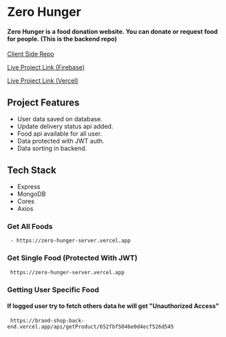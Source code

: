 # Zero Hunger

#### Zero Hunger is a food donation website. You can donate or request food for people. (This is the backend repo)

[Client Side Repo](https://github.com/Porgramming-Hero-web-course/b8a11-client-side-CodeWithRashed)
<br>

[Live Project Link (Firebase)](https://zero-hunger-a4e14.web.app)
 <br>

[Live Project Link (Vercel)](https://zero-hunger-client-five.vercel.app)

## Project Features
- User data saved on database. 
- Update delivery status api added. 
- Food api available for all user. 
- Data protected with JWT auth.
- Data sorting in backend. 

## Tech Stack

- Express
- MongoDB
- Cores
- Axios

 ### Get All Foods
	 - https://zero-hunger-server.vercel.app

### Get Single Food (Protected With JWT)
	 https://zero-hunger-server.vercel.app


### Getting User Specific Food
#### If logged user try to fetch others data he will get "Unauthorized Access"
	 https://brand-shop-back-end.vercel.app/api/getProduct/652fbf5046e0d4ecf526d545
